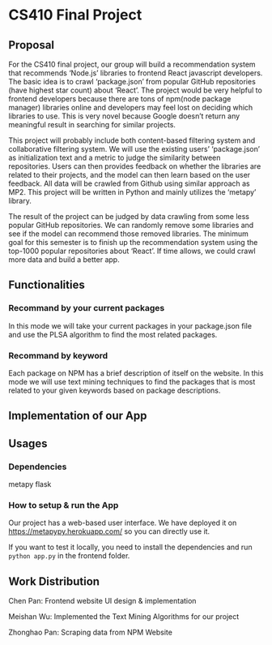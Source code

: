 # CS410 Final Project

## Proposal 
For the CS410 final project, our group will build a recommendation system that recommends ‘Node.js’ libraries to frontend React javascript developers. The basic idea is to crawl ‘package.json’ from popular GitHub repositories (have highest star count) about ‘React’. The project would be very helpful to frontend developers because there are tons of npm(node package manager) libraries online and developers may feel lost on deciding which libraries to use. This is very novel because Google doesn’t return any meaningful result in searching for similar projects. 

This project will probably include both content-based filtering system and collaborative filtering system. We will use the existing users’ ‘package.json’ as initialization text and a metric to judge the similarity between repositories. Users can then provides feedback on whether the libraries are related to their projects, and the model can then learn based on the user feedback. All data will be crawled from Github using similar approach as MP2. This project will be written in Python and mainly utilizes the ‘metapy’ library.

The result of the project can be judged by data crawling from some less popular GitHub repositories. We can randomly remove some libraries and see if the model can recommend those removed libraries. The minimum goal for this semester is to finish up the recommendation system using the top-1000 popular repositories about ‘React’. If time allows, we could crawl more data and build a better app.

## Functionalities
### Recommand by your current packages
In this mode we will take your current packages in your package.json file and use the PLSA algorithm to find the most related packages.

### Recommand by keyword
Each package on NPM has a brief description of itself on the website. In this mode we will use text mining techniques to find the packages that is most related to your given keywords based on package descriptions.

## Implementation of our App

## Usages
### Dependencies
metapy
flask

### How to setup & run the App
Our project has a web-based user interface. We have deployed it on https://metapypy.herokuapp.com/ so you can directly use it.

If you want to test it locally, you need to install the dependencies and run `python app.py` in the frontend folder.

## Work Distribution
Chen Pan: Frontend website UI design & implementation

Meishan Wu: Implemented the Text Mining Algorithms for our project

Zhonghao Pan: Scraping data from NPM Website


